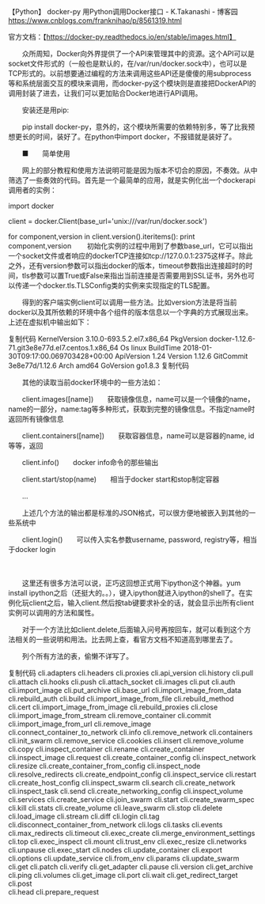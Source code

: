 【Python】 docker-py 用Python调用Docker接口 - K.Takanashi - 博客园 https://www.cnblogs.com/franknihao/p/8561319.html

官方文档：【https://docker-py.readthedocs.io/en/stable/images.html】

　　众所周知，Docker向外界提供了一个API来管理其中的资源。这个API可以是socket文件形式的（一般也是默认的，在/var/run/docker.sock中），也可以是TCP形式的。以前想要通过编程的方法来调用这些API还是傻傻的用subprocess等和系统层面交互的模块来调用，而docker-py这个模块则是直接把DockerAPI的调用封装了进去，让我们可以更加贴合Docker地进行API调用。

　　安装还是用pip:

　　pip install docker-py，意外的，这个模块所需要的依赖特别多，等了比我预想更长的时间，装好了。在python中import docker，不报错就是装好了。

　　■　　简单使用

　　网上的部分教程和使用方法说明可能是因为版本不切合的原因，不奏效。从中筛选了一些奏效的代码。首先是一个最简单的应用，就是实例化出一个dockerapi调用者的实例：

import docker

client = docker.Client(base_url='unix:///var/run/docker.sock')

for component,version in client.version().iteritems():
    print component,version
 　　初始化实例的过程中用到了参数base_url，它可以指出一个socket文件或者响应的dockerTCP连接如tcp://127.0.0.1:2375这样子。除此之外，还有version参数可以指出docker的版本，timeout参数指出连接超时的时间，tls参数可以置True或False来指出当前连接是否需要用到SSL证书，另外也可以传递一个docker.tls.TLSConfig类的实例来实现指定的TLS配置。

　　得到的客户端实例client可以调用一些方法。比如version方法是将当前docker以及其所依赖的环境中各个组件的版本信息以一个字典的方式展现出来。上述在虚拟机中输出如下：

复制代码
KernelVersion 3.10.0-693.5.2.el7.x86_64
PkgVersion docker-1.12.6-71.git3e8e77d.el7.centos.1.x86_64
Os linux
BuildTime 2018-01-30T09:17:00.069703428+00:00
ApiVersion 1.24
Version 1.12.6
GitCommit 3e8e77d/1.12.6
Arch amd64
GoVersion go1.8.3
复制代码
 

　　其他的读取当前docker环境中的一些方法如：

　　client.images([name])　　获取镜像信息，name可以是一个镜像的name，name的一部分，name:tag等多种形式，获取到完整的镜像信息。不指定name时返回所有镜像信息

　　client.containers([name])　　获取容器信息，name可以是容器的name, id等等，返回

　　client.info()　　docker info命令的那些输出

　　client.start/stop(name)　　相当于docker start和stop制定容器

　　... 

　　上述几个方法的输出都是标准的JSON格式，可以很方便地被嵌入到其他的一些系统中

　　client.login()　　可以传入实名参数username, password, registry等，相当于docker login

　　

　　这里还有很多方法可以说，正巧这回想正式用下ipython这个神器。yum install ipython之后（还挺大的。。），键入ipython就进入ipython的shell了。在实例化玩client之后，输入client.然后按tab键要求补全的话，就会显示出所有client实例可以调用的方法和属性。

　　对于一个方法比如client.delete,后面输入问号再按回车，就可以看到这个方法相关的一些说明和用法。比去网上查，看官方文档不知道高到哪里去了。

　　列个所有方法的表，偷懒不详写了。

复制代码
cli.adapters                           cli.headers                            cli.proxies
cli.api_version                        cli.history                            cli.pull
cli.attach                             cli.hooks                              cli.push
cli.attach_socket                      cli.images                             cli.put
cli.auth                               cli.import_image                       cli.put_archive
cli.base_url                           cli.import_image_from_data             cli.rebuild_auth
cli.build                              cli.import_image_from_file             cli.rebuild_method
cli.cert                               cli.import_image_from_image            cli.rebuild_proxies
cli.close                              cli.import_image_from_stream           cli.remove_container
cli.commit                             cli.import_image_from_url              cli.remove_image
cli.connect_container_to_network       cli.info                               cli.remove_network
cli.containers                         cli.init_swarm                         cli.remove_service
cli.cookies                            cli.insert                             cli.remove_volume
cli.copy                               cli.inspect_container                  cli.rename
cli.create_container                   cli.inspect_image                      cli.request
cli.create_container_config            cli.inspect_network                    cli.resize
cli.create_container_from_config       cli.inspect_node                       cli.resolve_redirects
cli.create_endpoint_config             cli.inspect_service                    cli.restart
cli.create_host_config                 cli.inspect_swarm                      cli.search
cli.create_network                     cli.inspect_task                       cli.send
cli.create_networking_config           cli.inspect_volume                     cli.services
cli.create_service                     cli.join_swarm                         cli.start
cli.create_swarm_spec                  cli.kill                               cli.stats
cli.create_volume                      cli.leave_swarm                        cli.stop
cli.delete                             cli.load_image                         cli.stream
cli.diff                               cli.login                              cli.tag
cli.disconnect_container_from_network  cli.logs                               cli.tasks
cli.events                             cli.max_redirects                      cli.timeout
cli.exec_create                        cli.merge_environment_settings         cli.top
cli.exec_inspect                       cli.mount                              cli.trust_env
cli.exec_resize                        cli.networks                           cli.unpause
cli.exec_start                         cli.nodes                              cli.update_container
cli.export                             cli.options                            cli.update_service
cli.from_env                           cli.params                             cli.update_swarm
cli.get                                cli.patch                              cli.verify
cli.get_adapter                        cli.pause                              cli.version
cli.get_archive                        cli.ping                               cli.volumes
cli.get_image                          cli.port                               cli.wait
cli.get_redirect_target                cli.post                               
cli.head                               cli.prepare_request   